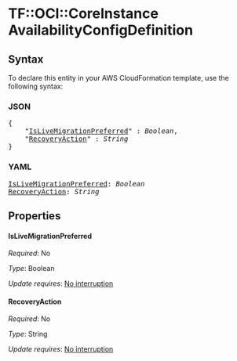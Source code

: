 # TF::OCI::CoreInstance AvailabilityConfigDefinition

## Syntax

To declare this entity in your AWS CloudFormation template, use the following syntax:

### JSON

<pre>
{
    "<a href="#islivemigrationpreferred" title="IsLiveMigrationPreferred">IsLiveMigrationPreferred</a>" : <i>Boolean</i>,
    "<a href="#recoveryaction" title="RecoveryAction">RecoveryAction</a>" : <i>String</i>
}
</pre>

### YAML

<pre>
<a href="#islivemigrationpreferred" title="IsLiveMigrationPreferred">IsLiveMigrationPreferred</a>: <i>Boolean</i>
<a href="#recoveryaction" title="RecoveryAction">RecoveryAction</a>: <i>String</i>
</pre>

## Properties

#### IsLiveMigrationPreferred

_Required_: No

_Type_: Boolean

_Update requires_: [No interruption](https://docs.aws.amazon.com/AWSCloudFormation/latest/UserGuide/using-cfn-updating-stacks-update-behaviors.html#update-no-interrupt)

#### RecoveryAction

_Required_: No

_Type_: String

_Update requires_: [No interruption](https://docs.aws.amazon.com/AWSCloudFormation/latest/UserGuide/using-cfn-updating-stacks-update-behaviors.html#update-no-interrupt)

